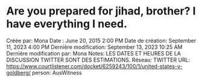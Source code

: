 # Are you prepared for jihad, brother? I have everything I need.

Créée par: Mona
Date : June 20, 2015 2:00 PM
Date de création: September 11, 2023 4:00 PM
Dernière modification: September 13, 2023 10:25 AM
Dernière modification par: Mona
Notes: LES DATES ET HEURES DE LA DISCUSSION TWITTER SONT DES ESTIMATIONS.
Réseau: TWITTER
URL: https://www.courtlistener.com/docket/6259243/100/1/united-states-v-goldberg/
person: AusWitness